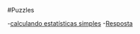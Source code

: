 #Puzzles

-[calculando estatísticas simples](http://dojopuzzles.com/problemas/exibe/calculando-estatisticas-simples/)
-[Resposta](../calculando-estatisticas-simples)
